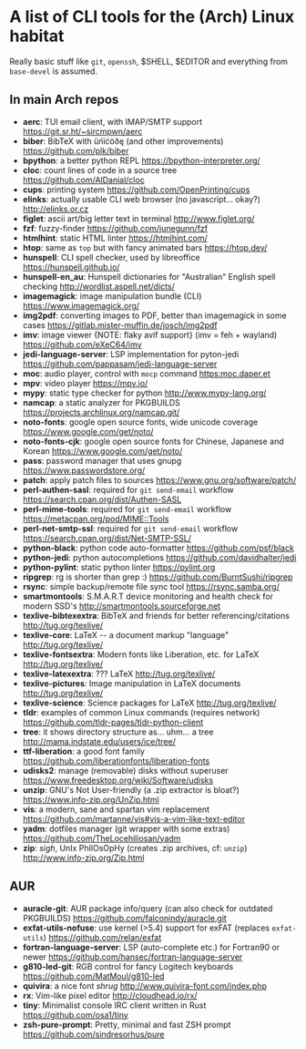 # A list of CLI tools for the (Arch) Linux habitat

Really basic stuff like `git`, `openssh`, $SHELL, $EDITOR and
everything from `base-devel` is assumed.


## In main Arch repos

*   **aerc**: TUI email client, with IMAP/SMTP support <https://git.sr.ht/~sircmpwn/aerc>
*   **biber**: BibTeX with üńïćöðę (and other improvements) <https://github.com/plk/biber>
*   **bpython**: a better python REPL <https://bpython-interpreter.org/>
*   **cloc**: count lines of code in a source tree <https://github.com/AlDanial/cloc>
*   **cups**: printing system <https://github.com/OpenPrinting/cups>
*   **elinks**: actually usable CLI web browser (no javascript... okay?) <http://elinks.or.cz>
*   **figlet**: ascii art/big letter text in terminal <http://www.figlet.org/>
*   **fzf**: fuzzy-finder <https://github.com/junegunn/fzf>
*   **htmlhint**: static HTML linter <https://htmlhint.com/>
*   **htop**: same as `top` but with fancy animated bars <https://htop.dev/>
*   **hunspell**: CLI spell checker, used by libreoffice <https://hunspell.github.io/>
*   **hunspell-en_au**: Hunspell dictionaries for "Australian" English spell checking <http://wordlist.aspell.net/dicts/>
*   **imagemagick**: image manipulation bundle (CLI) <https://www.imagemagick.org/>
*   **img2pdf**: converting images to PDF, better than imagemagick in some cases <https://gitlab.mister-muffin.de/josch/img2pdf>
*   **imv**: image viewer {NOTE: flaky avif support} (imv = feh + wayland) <https://github.com/eXeC64/imv>
*   **jedi-language-server**: LSP implementation for pyton-jedi <https://github.com/pappasam/jedi-language-server>
*   **moc**: audio player, control with `mocp` command <https:moc.daper.et>
*   **mpv**: video player <https://mpv.io/>
*   **mypy**: static type checker for python <http://www.mypy-lang.org/>
*   **namcap**: a static analyzer for PKGBUILDS <https://projects.archlinux.org/namcap.git/>
*   **noto-fonts**: google open source fonts, wide unicode coverage <https://www.google.com/get/noto/>
*   **noto-fonts-cjk**: google open source fonts for Chinese, Japanese and Korean <https://www.google.com/get/noto/>
*   **pass**: password manager that uses gnupg <https://www.passwordstore.org/>
*   **patch**: apply patch files to sources <https://www.gnu.org/software/patch/>
*   **perl-authen-sasl**: required for `git send-email` workflow <https://search.cpan.org/dist/Authen-SASL>
*   **perl-mime-tools**: required for `git send-email` workflow <https://metacpan.org/pod/MIME::Tools>
*   **perl-net-smtp-ssl**: required for `git send-email` workflow <https://search.cpan.org/dist/Net-SMTP-SSL/>
*   **python-black**: python code auto-formatter <https://github.com/psf/black>
*   **python-jedi**: python autocompletions <https://github.com/davidhalter/jedi>
*   **python-pylint**: static python linter <https://pylint.org>
*   **ripgrep**: rg is shorter than grep :) <https://github.com/BurntSushi/ripgrep>
*   **rsync**: simple backup/remote file sync tool <https://rsync.samba.org/>
*   **smartmontools**: S.M.A.R.T device monitoring and health check for modern SSD's <http://smartmontools.sourceforge.net>
*   **texlive-bibtexextra**: BibTeX and friends for better referencing/citations <http://tug.org/texlive/>
*   **texlive-core**: LaTeX -- a document markup "language" <http://tug.org/texlive/>
*   **texlive-fontsextra**: Modern fonts like Liberation, etc. for LaTeX <http://tug.org/texlive/>
*   **texlive-latexextra**: ??? LaTeX <http://tug.org/texlive/>
*   **texlive-pictures**: Image manipulation in LaTeX documents <http://tug.org/texlive/>
*   **texlive-science**: Science packages for LaTeX <http://tug.org/texlive/>
*   **tldr**: examples of common Linux commands (requires network) <https://github.com/tldr-pages/tldr-python-client>
*   **tree**: it shows directory structure as... uhm... a tree <http://mama.indstate.edu/users/ice/tree/>
*   **ttf-liberation**: a good font family <https://github.com/liberationfonts/liberation-fonts>
*   **udisks2**: manage (removable) disks without superuser <https://www.freedesktop.org/wiki/Software/udisks>
*   **unzip**: GNU's Not User-friendly (a .zip extractor is bloat?) <https://www.info-zip.org/UnZip.html>
*   **vis**: a modern, sane and spartan vim replacement <https://github.com/martanne/vis#vis-a-vim-like-text-editor>
*   **yadm**: dotfiles manager (git wrapper with some extras) <https://github.com/TheLocehiliosan/yadm>
*   **zip**: *sigh*, UnIx PhIlOsOpHy (creates .zip archives, cf: `unzip`) <http://www.info-zip.org/Zip.html>

## AUR

*   **auracle-git**: AUR package info/query (can also check for outdated PKGBUILDS) <https://github.com/falconindy/auracle.git>
*   **exfat-utils-nofuse**: use kernel (>5.4) support for exFAT (replaces `exfat-utils`) <https://github.com/relan/exfat>
*   **fortran-language-server**: LSP (auto-complete etc.) for Fortran90 or newer <https://github.com/hansec/fortran-language-server>
*   **g810-led-git**: RGB control for fancy Logitech keyboards <https://github.com/MatMoul/g810-led>
*   **quivira**: a nice font *shrug* <http://www.quivira-font.com/index.php>
*   **rx**: Vim-like pixel editor <http://cloudhead.io/rx/>
*   **tiny**: Minimalist console IRC client written in Rust <https://github.com/osa1/tiny>
*   **zsh-pure-prompt**: Pretty, minimal and fast ZSH prompt <https://github.com/sindresorhus/pure>
